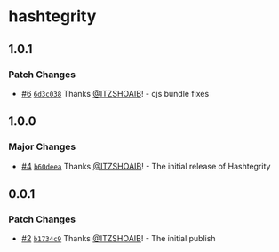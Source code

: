 # hashtegrity

## 1.0.1

### Patch Changes

- [#6](https://github.com/ITZSHOAIB/hashtegrity/pull/6) [`6d3c038`](https://github.com/ITZSHOAIB/hashtegrity/commit/6d3c0385c0391e4123fee953a0e2d03f5cdbeddd) Thanks [@ITZSHOAIB](https://github.com/ITZSHOAIB)! - cjs bundle fixes

## 1.0.0

### Major Changes

- [#4](https://github.com/ITZSHOAIB/hashtegrity/pull/4) [`b60deea`](https://github.com/ITZSHOAIB/hashtegrity/commit/b60deea9ffda87d6a3b56c2ee5c585ab9e9c0552) Thanks [@ITZSHOAIB](https://github.com/ITZSHOAIB)! - The initial release of Hashtegrity

## 0.0.1

### Patch Changes

- [#2](https://github.com/ITZSHOAIB/hashtegrity/pull/2) [`b1734c9`](https://github.com/ITZSHOAIB/hashtegrity/commit/b1734c9d39e3209aaff4ab9c7f660aa2e37d6966) Thanks [@ITZSHOAIB](https://github.com/ITZSHOAIB)! - The initial publish
